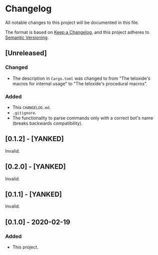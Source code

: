 # Changelog
All notable changes to this project will be documented in this file.

The format is based on [Keep a Changelog](https://keepachangelog.com/en/1.0.0/),
and this project adheres to [Semantic Versioning](https://semver.org/spec/v2.0.0.html).

## [Unreleased]
### Changed
 - The description in `Cargo.toml` was changed to from "The teloxide's macros for internal usage" to "The teloxide's procedural macros".

### Added
 - This `CHANGELOG.md`.
 - `.gitignore`.
 - The functionality to parse commands only with a correct bot's name (breaks backwards compatibility).


## [0.1.2] - [YANKED]
Invalid.


## [0.2.0] - [YANKED]
Invalid.


## [0.1.1] - [YANKED]
Invalid.

## [0.1.0] - 2020-02-19
### Added
 - This project.
